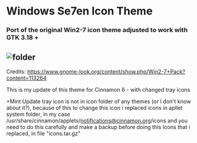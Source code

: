 # Windows Se7en Icon Theme
### Port of the original Win2-7 icon theme adjusted to work with GTK 3.18 +

![folder](https://github.com/B00merang-Artwork/Windows-7/blob/master/filesystems/folder.png)
---
Credits: https://www.gnome-look.org/content/show.php/Win2-7+Pack?content=113264

This is my update of this theme for Cinnamon 6 - with changed tray icons

+Mint Update tray icon is not in icon folder of any themes (or I don't know about it?), because of this to change this icon i replaced icons in apllet system folder, in my case /usr/share/cinnamon/applets/notifications@cinnamon.org/icons
and you need to do this carefully and make a backup before doing this
Icons that i replaced, in file "icons.tar.gz"
